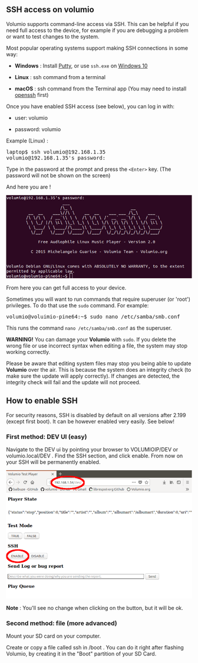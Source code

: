 ## SSH access on volumio

Volumio supports command-line access via SSH. This can be helpful if you need
full access to the device, for example if you are debugging a problem or
want to test changes to the system.

Most popular operating systems support making SSH connections in some way:

 * __Windows__ : Install [Putty](https://putty.org/), or use `ssh.exe` on [Windows 10](https://adamtheautomator.com/powershell-ssh/)

 * __Linux__ : ssh command from a terminal

 * __macOS__ : ssh command from the Terminal app
 (You may need to install [openssh](https://www.macupdate.com/app/mac/5675/openssh#) first)

Once you have enabled SSH access (see below), you can log in with:

* user: volumio

* password: volumio

Example (Linux) :
<pre>
laptop$ ssh volumio@192.168.1.35
volumio@192.168.1.35's password:
</pre>
Type in the password at the prompt and press the `<Enter>` key.
(The password will not be shown on the screen)

And here you are !

<img src="./img/log_ssh.png">

From here you can get full access to your device.

Sometimes you will want to run commands that require superuser (or 'root')
privileges. To do that use the `sudo` command. For example:

<pre>
volumio@voluimio-pine64:~$ sudo nano /etc/samba/smb.conf
</pre>

This runs the command `nano /etc/samba/smb.conf` as the superuser.

__WARNING!__  You can damage your __Volumio__ with `sudo`. If you delete
the wrong file or use incorrect syntax when editing a file, the system may
stop working correctly.

Please be aware that editing system files may stop you being able to update
__Volumio__ over the air. This is because the system does an integrity check
(to make sure the update will apply correctly). If changes are detected, the
integrity check will fail and the update will not proceed.

## How to enable SSH

For security reasons, SSH is disabled by default on all versions after 2.199 (except first boot). It can be however enabled very easily. See below!

### First method: DEV UI (easy)

Navigate to the DEV ui by pointing your browser to VOLUMIOIP/DEV or volumio.local/DEV . Find the SSH section, and click enable. From now on your SSH will be permanently enabled.

<img src="./img/ssh_enable.png">


__Note__ : You'll see no change when clicking on the button, but it will be ok.


### Second method: file (more advanced)

Mount your SD card on your computer.

Create or copy a file called ssh in /boot . You can do it right after flashing Volumio, by creating it in the "Boot" partition of your SD Card.
